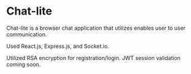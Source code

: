 # Chat-lite

Chat-lite is a browser chat application that utilizes enables user to user communication.


Used React.js, Express.js, and Socket.io.

Utilized RSA encryption for registration/login. JWT session validation coming soon.
